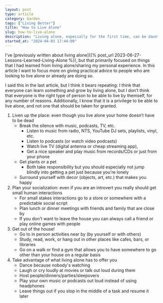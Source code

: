 ```yaml
---
layout: post
type: article
category: Garden
tags: ["Living Better"]
title: "How to Live Alone"
slug: how-to-live-alone
description: "Living alone, especially for the first time, can be daunting, but there are some things that you can do to make it far more enjoyable."
started_at: "2024-04-03 17:44:00"
---
```


I've [previously written about living alone]({% post_url 2023-06-27-Lessons-Learned-Living-Alone %}), but that primarily focused on things that I had learned from living alone/sharing my personal experience. In this article I want to focus more on giving practical advice to people who are looking to live alone or already are doing so. 

I said this in the last article, but I think it bears repeating: I think that everyone can learn something and grow by living alone, but I don’t think that everyone is the right type of person to be able to live by themself, for any number of reasons. Additionally, I know that it is a privilege to be able to live alone, and not one that should be taken for granted.

1. Liven up the place: even though you live alone your home doesn’t have to be dead
    * Break the silence with music, podcasts, TV, etc.
        * Listen to music from radio, NTS, YouTube DJ sets, playlists, vinyl, etc.
        * Listen to podcasts (or watch video podcasts)
        * Watch live TV (digital antenna or cheap streaming app), 
        * Get a nice speaker and play music from records/CDs or just from your phone
    * Get plants or a pet
        * Both take responsibility but you should especially not jump blindly into getting a pet just because you're lonely
    * Surround yourself with decor (objects, art, etc.) that makes you happy
2. Plan your socialization: even if you are an introvert you really should get small human interactions
    * For small stakes interactions go to a store or somewhere with a predictable social script
    * Plan lunch or dinner meetings with friends and family that are close by
    * If you don't want to leave the house you can always call a friend or play online games with people
3. Get out of the house!
    * Go to in person activities near by (by yourself or with others)
    * Study, read, work, or hang out in other places like cafes, bars, or libraries
    * Go on a walk or find a gym that allows you to have somewhere to go other than your house on a regular basis
4. Take advantage of what living alone has to offer you
    * Dance because nobody's watching
    * Laugh or cry loudly at movies or talk out loud during them
    * Host people/dinners/parties/sleepovers
    * Play your own music or podcasts out loud instead of using headphones
    * Leave things out if you stop in the middle of a task and resume it later